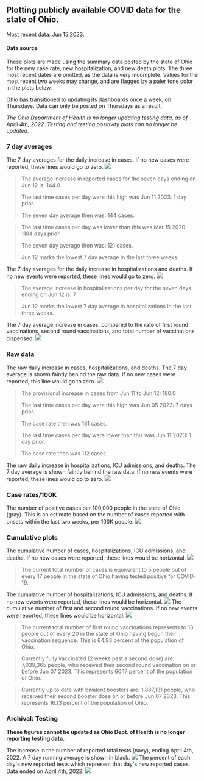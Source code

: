 ## Plotting publicly available COVID data for the state of Ohio. 

Most recent data: Jun 15 2023. 

#### Data source
These plots are made using the summary data posted by the state of Ohio for the new case rate,
    new hospitalization, and new death plots. The three most recent dates are omitted, as the data is very incomplete. Values for the most recent two weeks may change, and are flagged by a paler tone color in the plots below. 

Ohio has transitioned to updating its dashboards once a week, on Thursdays. Data can only be posted on Thursdays as a result. 

*The Ohio Department of Health is no longer updating testing data, as of April 4th, 2022. Testing and testing positivity plots can no longer be updated.* 

### 7 day averages
The 7 day averages for the daily increase in cases. If no new cases were reported, these lines would go to zero.
![](7dayaverage_cases.png)

>The average increase in reported cases for the seven days ending on Jun 12 is: 144.0
>
>The last time cases per day were this high was Jun 11 2023: 1 day prior.
>
>The seven day average then was: 144 cases.

>
>The last time cases per day was lower than this was Mar 15 2020: 1184 days prior.
>
>The seven day average then was: 121 cases.
>
>Jun 12 marks the lowest 7 day average in the last three weeks.

The 7 day averages for the daily increase in hospitalizations and deaths. If no new events were reported, these lines would go to zero.
![](7dayaverage_hospital.png)

>The average increase in hospitalizations per day for the seven days ending on Jun 12 is: 7
>
>Jun 12 marks the lowest 7 day average in hospitalizations in the last three weeks.

The 7 day average increase in cases, compared to the rate of first round vaccinations, second round vaccinations, and total number of vaccinations dispensed:
![](DailyVaccinationsCases.png)

### Raw data
The raw daily increase in cases, hospitalizations, and deaths. The 7 day average is shown faintly behind the raw data. If no new cases were reported, this line would go to zero.
![](DailyCases.png)

>The provisional increase in cases from Jun 11 to Jun 12: 180.0 
>
>The last time cases per day were this high was Jun 05 2023: 7 days prior. 
>
>The case rate then was 181 cases.
>
>The last time cases per day were lower than this was Jun 11 2023: 1 day prior. 
>
>The case rate then was 112 cases.

The raw daily increase in hospitalizations, ICU admissions, and deaths. The 7 day average is shown faintly behind the raw data. If no new events were reported, these lines would go to zero.
![](DailyHospitalizations.png)

### Case rates/100K 

The number of positive cases per 100,000 people in the state of Ohio (gray). This is an estimate based on the number of cases reported with onsets within the last two weeks, per 100K people.
![](7dayaverage_rate.png)
### Cumulative plots
The cumulative number of cases, hospitalizations, ICU admissions, and deaths. If no new cases were reported, these lines would be horizontal.
![](Cases.png)

>The current total number of cases is equivalent to 5 people out of every 17 people in the state of Ohio having tested positive for COVID-19.

The cumulative number of hospitalizations, ICU admissions, and deaths. If no new events were reported, these lines would be horizontal.
![](Hospitalizations.png)
The cumulative number of first and second round vaccinations. If no new events were reported, these lines would be horizontal.
![](Vaccinations.png)

>The current total number of first round vaccinations represents to 13 people out of every 20 in the state of Ohio having begun their vaccination sequence.
>This is 64.93 percent of the population of Ohio.

>Currently fully vaccinated (2 weeks past a second dose) are: 7,039,365 people, who received their second round vaccination on or before Jun 07 2023.
>This represents 60.17 percent of the population of Ohio.

>Currently up to date with bivalent boosters are: 1,887,131 people, who received their second booster dose on or before Jun 07 2023.
>This represents 16.13 percent of the population of Ohio.

### Archival: Testing
**These figures cannot be updated as Ohio Dept. of Health is no longer reporting testing data.**

The increase in the number of reported total tests (navy), ending April 4th, 2022. A 7 day running average is shown in black.
![](DailyTests.png)
The percent of each day's new reported tests which represent that day's new reported cases. Data ended on April 4th, 2022.
![](percentpositive_tests.png)


